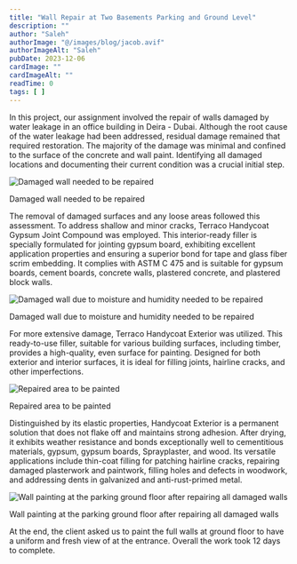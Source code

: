```yaml
---
title: "Wall Repair at Two Basements Parking and Ground Level"
description: ""
author: "Saleh"
authorImage: "@/images/blog/jacob.avif"
authorImageAlt: "Saleh"
pubDate: 2023-12-06
cardImage: ""
cardImageAlt: ""
readTime: 0
tags: [ ]
---
```


In this project, our assignment involved the repair of walls damaged by water leakage in an office building in Deira - Dubai. Although the root cause of the water leakage had been addressed, residual damage remained that required restoration. The majority of the damage was minimal and confined to the surface of the concrete and wall paint. Identifying all damaged locations and documenting their current condition was a crucial initial step.

![Damaged wall needed to be repaired](https://img1.wsimg.com/isteam/ip/c49a412a-7d5c-4c86-b371-17b58bdd84ac/20230821_113220.jpg/:/cr=t:0%25,l:0%25,w:100%25,h:100%25/rs=w:1280 "Damaged wall needed to be repaired")

Damaged wall needed to be repaired

The removal of damaged surfaces and any loose areas followed this assessment. To address shallow and minor cracks, Terraco Handycoat Gypsum Joint Compound was employed. This interior-ready filler is specially formulated for jointing gypsum board, exhibiting excellent application properties and ensuring a superior bond for tape and glass fiber scrim embedding. It complies with ASTM C 475 and is suitable for gypsum boards, cement boards, concrete walls, plastered concrete, and plastered block walls.

  

![Damaged wall due to moisture and humidity needed to be repaired](https://img1.wsimg.com/isteam/ip/c49a412a-7d5c-4c86-b371-17b58bdd84ac/20230821_113142.jpg/:/cr=t:0%25,l:0%25,w:100%25,h:100%25/rs=w:1280 "Damaged wall due to moisture and humidity needed to be repaired")

Damaged wall due to moisture and humidity needed to be repaired

For more extensive damage, Terraco Handycoat Exterior was utilized. This ready-to-use filler, suitable for various building surfaces, including timber, provides a high-quality, even surface for painting. Designed for both exterior and interior surfaces, it is ideal for filling joints, hairline cracks, and other imperfections.

  

![Repaired area to be painted](https://img1.wsimg.com/isteam/ip/c49a412a-7d5c-4c86-b371-17b58bdd84ac/20231005_094640-64c6655.jpg/:/cr=t:0%25,l:0%25,w:100%25,h:100%25/rs=w:1280 "Repaired area to be painted")

Repaired area to be painted

Distinguished by its elastic properties, Handycoat Exterior is a permanent solution that does not flake off and maintains strong adhesion. After drying, it exhibits weather resistance and bonds exceptionally well to cementitious materials, gypsum, gypsum boards, Sprayplaster, and wood. Its versatile applications include thin-coat filling for patching hairline cracks, repairing damaged plasterwork and paintwork, filling holes and defects in woodwork, and addressing dents in galvanized and anti-rust-primed metal.

![Wall painting at the parking ground floor after repairing all damaged walls](https://img1.wsimg.com/isteam/ip/c49a412a-7d5c-4c86-b371-17b58bdd84ac/IMG-20231015-WA0063.jpg/:/cr=t:0%25,l:0%25,w:100%25,h:100%25/rs=w:1280 "Wall painting at the parking ground floor after repairing all damaged walls")

Wall painting at the parking ground floor after repairing all damaged walls

At the end, the client asked us to paint the full walls at ground floor to have a uniform and fresh view of at the entrance. Overall the work took 12 days to complete.
